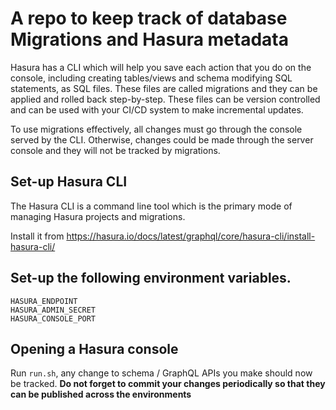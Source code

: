 # A repo to keep track of database Migrations and Hasura metadata

Hasura has a CLI which will help you save each action that you do on the console, including creating tables/views and schema modifying SQL statements, as SQL files. These files are called migrations and they can be applied and rolled back step-by-step. These files can be version controlled and can be used with your CI/CD system to make incremental updates.

To use migrations effectively, all changes must go through the console served by the CLI. Otherwise, changes could be made through the server console and they will not be tracked by migrations.

## Set-up Hasura CLI
The Hasura CLI is a command line tool which is the primary mode of managing Hasura projects and migrations.

Install it from https://hasura.io/docs/latest/graphql/core/hasura-cli/install-hasura-cli/

## Set-up the following environment variables.
```
HASURA_ENDPOINT
HASURA_ADMIN_SECRET
HASURA_CONSOLE_PORT
```
## Opening a Hasura console
Run `run.sh`, any change to schema / GraphQL APIs you make should now be tracked. <strong>Do not forget to commit your changes periodically so that they can be published across the environments</strong>
